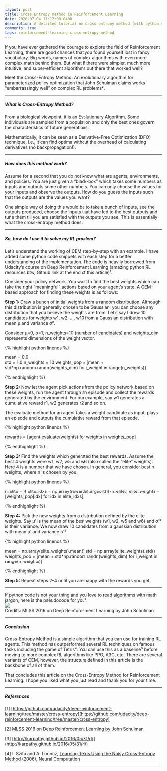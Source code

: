 ```yaml
---
layout: post
title: Cross Entropy method in Reinforcement Learning
date: 2020-07-04 11:12:00-0400
description: A detailed tutorial on cross entropy method (with python code!)
comments: true
tags: reinforcement-learning cross-entropy-method
---
```


If you have ever gathered the courage to explore the field of Reinforcement Learning, there are good chances that you found yourself lost in fancy vocabulary. Big words, names of complex algorithms with even more complex math behind them. But what if there were simpler, much more intuitive, and super-efficient algorithms out there that worked well?

Meet the Cross-Entropy Method: An evolutionary algorithm for parameterized policy optimization that John Schulman claims works “embarrassingly well” on complex RL problems².

<hr>
<h5><b> What is Cross-Entropy Method? </b></h5>

From a biological viewpoint, it is an Evolutionary Algorithm. Some individuals are sampled from a population and only the best ones govern the characteristics of future generations.

Mathematically, it can be seen as a Derivative-Free Optimization (DFO) technique, i.e., it can find optima without the overhead of calculating derivatives (no backpropagation!).

<hr>
<h5><b> How does this method work? </b></h5>

Assume for a second that you do not know what are agents, environments, and policies. You are just given a “black-box” which takes some numbers as inputs and outputs some other numbers. You can only choose the values for your inputs and observe the outputs. How do you guess the inputs such that the outputs are the values you want?

One simple way of doing this would be to take a bunch of inputs, see the outputs produced, choose the inputs that have led to the best outputs and tune them till you are satisfied with the outputs you see. This is essentially what the cross-entropy method does.

<hr>
<h5><b> So, how do I use it to solve my RL problem? </b></h5>

Let’s understand the working of CEM step-by-step with an example. I have added some python code snippets with each step for a better understanding of the implementation. The code is heavily borrowed from Udacity’s course on Deep Reinforcement Learning (amazing python RL resources btw, Github link at the end of this article)¹.

Consider your policy network. You want to find the best weights which can take the right “meaningful” actions based on your agent’s state. A CEM-based approach for finding these weights is as follows:

<b>Step 1:</b> Draw a bunch of initial weights from a random distribution. Although this distribution is generally chosen to be Gaussian, you can choose any distribution that you believe the weights are from. Let’s say I drew 10 candidates for weights w1, w2, …, w10 from a Gaussian distribution with mean μ and variance σ².

Consider μ=0, σ=1, n_weights=10 (number of candidates) and weights_dim represents dimensions of the weight vector.

{% highlight python linenos %}

 mean = 0.0       
 std = 1.0
 n_weights = 10
 weights_pop = [mean + std*np.random.randn(weights_dim) for i_weight in range(n_weights)]

{% endhighlight %}

<b>Step 2:</b> Now let the agent pick actions from the policy network based on these weights, run the agent through an episode and collect the rewards generated by the environment. For our example, say w1 generates a cumulative reward r1, w2 generates r2 and so on.

The evaluate method for an agent takes a weight candidate as input, plays an episode and outputs the cumulative reward from that episode.

{% highlight python linenos %}

 rewards = [agent.evaluate(weights) for weights in weights_pop]

{% endhighlight %}

<b>Step 3:</b> Find the weights which generated the best rewards. Assume the best 4 weights were w1, w2, w5 and w6 (also called the “elite” weights). Here 4 is a number that we have chosen. In general, you consider best n weights, where n is chosen by you.

{% highlight python linenos %}

 n_elite = 4
 elite_idxs = np.array(rewards).argsort()[-n_elite:]
 elite_weights = [weights_pop[idx] for idx in elite_idxs]

{% endhighlight %}

<b>Step 4:</b> Pick the new weights from a distribution defined by the elite weights. Say μ’ is the mean of the best weights (w1, w2, w5 and w6) and σ’² is their variance. We now draw 10 candidates from a gaussian distribution with mean μ’ and variance σ’².

{% highlight python linenos %}

 mean = np.array(elite_weights).mean()
 std = np.array(elite_weights).std()
 weights_pop = [mean + std*np.random.randn(weights_dim) for i_weight in range(n_weights)]

{% endhighlight %}

<b>Step 5:</b> Repeat steps 2–4 until you are happy with the rewards you get.

<hr>
If python code is not your thing and you love to read algorithms with math jargon, here is the pseudocode for you²:

<div class="row mt-3">
    <div class="col-sm mt-3 mt-md-0">
        <img class="img-fluid rounded z-depth-1" src="{{ site.baseurl }}/assets/img/cem_rl_pseudocode.png">
    </div>
</div>
<div class="caption">
    Credits: MLSS 2016 on Deep Reinforcement Learning by John Schulman
</div>

<hr>
<h5><b>Conclusion</b></h5>

Cross-Entropy Method is a simple algorithm that you can use for training RL agents. This method has outperformed several RL techniques on famous tasks including the game of Tetris⁴. You can use this as a baseline³ before moving to more complex RL algorithms like PPO, A3C, etc. There are several variants of CEM, however, the structure defined in this article is the backbone of all of them.

That concludes this article on the Cross-Entropy Method for Reinforcement Learning. I hope you liked what you just read and thank you for your time.

<hr>
<h5><b>References</b></h5>

[1] [https://github.com/udacity/deep-reinforcement-learning/tree/master/cross-entropy](https://github.com/udacity/deep-reinforcement-learning/tree/master/cross-entropy)

[2] [MLSS 2016 on Deep Reinforcement Learning by John Schulman](https://www.youtube.com/watch?v=aUrX-rP_ss4)

[3] [http://karpathy.github.io/2016/05/31/rl/](http://karpathy.github.io/2016/05/31/rl/)

[4] I. Szita and A. Lorincz, [Learning Tetris Using the Noisy Cross-Entropy Method](http://citeseerx.ist.psu.edu/viewdoc/download?doi=10.1.1.81.6579&rep=rep1&type=pdf) (2006), Neural Computation

<hr>
